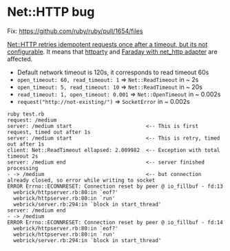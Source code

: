 # Net::HTTP bug

Fix: https://github.com/ruby/ruby/pull/1654/files

[Net::HTTP retries idempotent requests once after a timeout, but its not configurable](https://bugs.ruby-lang.org/issues/10674). It means that [httparty](https://github.com/jnunemaker/httparty) and [Faraday with net_http adapter](https://github.com/lostisland/faraday/blob/f994b054f9c4eb3e1200f8fb4f8da89a21d3d346/lib/faraday/adapter.rb) are affected.

- Default network timeout is 120s, it corresponds to read timeout 60s
- `open_timeout: 60, read_timeout: 1` => `Net::ReadTimeout` in ~ 2s
- `open_timeout: 5, read_timeout: 10` => `Net::ReadTimeout` in ~ 20s
- `read_timeout: 1, open_timeout: 0.001` => `Net::OpenTimeout` in ~ 0.002s
- `request("http://not-existing/")` => `SocketError` in ~ 0.002s

```
ruby test.rb
request: /medium
server: /medium start                        <-- This is first request, timed out after 1s
server: /medium start                        <-- This is retry, timed out after 1s
client: Net::ReadTimeout ellapsed: 2.009982  <-- Exception with total timeout 2s
server: /medium end                          <-- server finished processing
- -> /medium                                 <-- but connection already closed, so error while writing to socket
ERROR Errno::ECONNRESET: Connection reset by peer @ io_fillbuf - fd:13
  webrick/httpserver.rb:80:in `eof?'
  webrick/httpserver.rb:80:in `run'
  webrick/server.rb:294:in `block in start_thread'
server: /medium end
- -> /medium
ERROR Errno::ECONNRESET: Connection reset by peer @ io_fillbuf - fd:14
  webrick/httpserver.rb:80:in `eof?'
  webrick/httpserver.rb:80:in `run'
  webrick/server.rb:294:in `block in start_thread'
```
